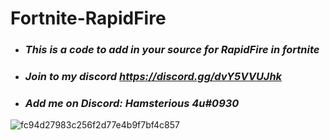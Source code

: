 # Fortnite-RapidFire
- ### _**This is a code to add in your source for RapidFire in fortnite**_
- ### _**Join to my discord https://discord.gg/dvY5VVUJhk**_
- ### _**Add me on Discord: Hamsterious 4u#0930**_
![fc94d27983c256f2d77e4b9f7bf4c857](https://user-images.githubusercontent.com/95001569/200854872-ae6ea379-d3a2-478f-bc13-bf3f22ede4dc.gif)
